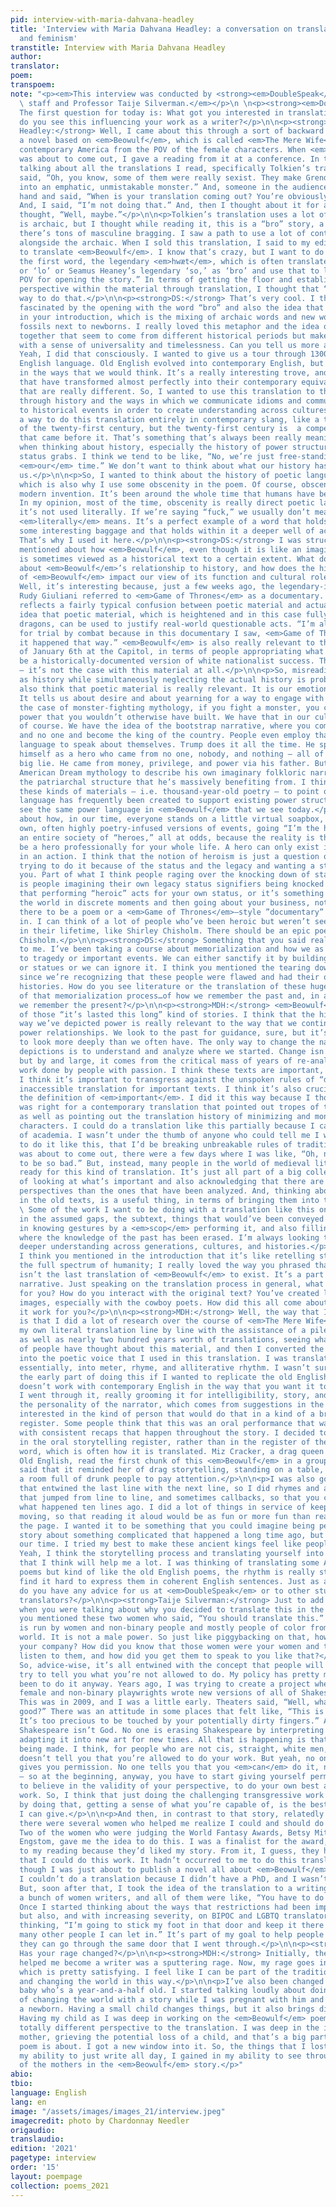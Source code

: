 ```yaml
---
pid: interview-with-maria-dahvana-headley
title: 'Interview with Maria Dahvana Headley: a conversation on translation, storytelling,
  and feminism'
transtitle: Interview with Maria Dahvana Headley
author: 
translator: 
poem: 
transpoem: 
note: "<p><em>This interview was conducted by <strong><em>DoubleSpeak</em></strong>
  \ staff and Professor Taije Silverman.</em></p>\n \n<p><strong><em>DoubleSpeak</em></strong>
  The first question for today is: What got you interested in translation, and how
  do you see this influencing your work as a writer?</p>\n\n<p><strong>Maria Dahvana
  Headley:</strong> Well, I came about this through a sort of backward path. I wrote
  a novel based on <em>Beowulf</em>, which is called <em>The Mere Wife</em>, set in
  contemporary America from the POV of the female characters. When <em>The Mere Wife</em>
  was about to come out, I gave a reading from it at a conference. In the Q&A, I was
  talking about all the translations I read, specifically Tolkien’s translation, and
  said, “Oh, you know, some of them were really sexist. They make Grendel’s mother
  into an emphatic, unmistakable monster.” And, someone in the audience raised their
  hand and said, “When is your translation coming out? You’re obviously doing one.”
  And, I said, “I’m not doing that.” And, then I thought about it for a few days and
  thought, “Well, maybe.”</p>\n\n<p>Tolkien’s translation uses a lot of language that
  is archaic, but I thought while reading it, this is a “bro” story, a story in which
  there’s tons of masculine bragging. I saw a path to use a lot of contemporary language
  alongside the archaic. When I sold this translation, I said to my editor, “I want
  to translate <em>Beowulf</em>. I know that’s crazy, but I want to do it. I’ll translate
  the first word, the legendary <em>hwæt</em>, which is often translated as ‘hark’
  or ‘lo’ or Seamus Heaney’s legendary ‘so,’ as ‘bro’ and use that to lead us to a
  POV for opening the story.” In terms of getting the floor and establishing a character
  perspective within the material through translation, I thought that “bro” was a
  way to do that.</p>\n\n<p><strong>DS:</strong> That’s very cool. I think I’m really
  fascinated by the opening with the word “bro” and also the idea that you mentioned
  in your introduction, which is the mixing of archaic words and new words as if dropping
  fossils next to newborns. I really loved this metaphor and the idea of putting words
  together that seem to come from different historical periods but make sense to us
  with a sense of universality and timelessness. Can you tell us more about that?</p>\n\n<p><strong>MDH:</strong>
  Yeah, I did that consciously. I wanted to give us a tour through 1300 years of the
  English language. Old English evolved into contemporary English, but not always
  in the ways that we would think. It’s a really interesting trove, and it has words
  that have transformed almost perfectly into their contemporary equivalents and words
  that are really different. So, I wanted to use this translation to think about storytelling
  through history and the ways in which we communicate idioms and communicate references
  to historical events in order to create understanding across cultures.</p>\n\n<p>There’s
  a way to do this translation entirely in contemporary slang, like a translation
  of the twenty-first century, but the twenty-first century is  a compendium of everything
  that came before it. That’s something that’s always been really meaningful to me
  when thinking about history, especially the history of power structures and unfair
  status grabs. I think we tend to be like, “No, we’re just free-standing here in
  <em>our</em> time.” We don’t want to think about what our history has created for
  us.</p>\n\n<p>So, I wanted to think about the history of poetic language and storytelling,
  which is also why I use some obscenity in the poem. Of course, obscenity isn’t a
  modern invention. It’s been around the whole time that humans have been around.
  In my opinion, most of the time, obscenity is really direct poetic language because
  it’s not used literally. If we’re saying “fuck,” we usually don’t mean what that
  <em>literally</em> means. It’s a perfect example of a word that holds within it
  some interesting baggage and that holds within it a deeper well of accrued meaning.
  That’s why I used it here.</p>\n\n<p><strong>DS:</strong> I was struck by what you
  mentioned about how <em>Beowulf</em>, even though it is like an imagined story,
  is sometimes viewed as a historical text to a certain extent. What do you think
  about <em>Beowulf</em>’s relationship to history, and how does the historicization
  of <em>Beowulf</em> impact our view of its function and cultural role?</p>\n\n<p><strong>MDH:</strong>
  Well, it’s interesting because, just a few weeks ago, the legendary-in-a-bad-way
  Rudy Giuliani referred to <em>Game of Thrones</em> as a documentary. The whole thing
  reflects a fairly typical confusion between poetic material and actuality, and the
  idea that poetic material, which is heightened and in this case fully inflated with
  dragons, can be used to justify real-world questionable acts. “I’m allowed to call
  for trial by combat because in this documentary I saw, <em>Game of Thrones</em>,
  it happened that way.” <em>Beowulf</em> is also really relevant to those events
  of January 6th at the Capitol, in terms of people appropriating what they saw to
  be a historically-documented version of white nationalist success. That’s a misread
  — it’s not the case with this material at all.</p>\n\n<p>So, misreading poetic material
  as history while simultaneously neglecting the actual history is problematic. I
  also think that poetic material is really relevant. It is our emotional history.
  It tells us about desire and about yearning for a way to engage with status. In
  the case of monster-fighting mythology, if you fight a monster, you can acquire
  power that you wouldn’t otherwise have built. We have that in our culture already,
  of course. We have the idea of the bootstrap narrative, where you come from nothing
  and no one and become the king of the country. People even employ that sort of mythological
  language to speak about themselves. Trump does it all the time. He speaks about
  himself as a hero who came from no one, nobody, and nothing — all of which is a
  big lie. He came from money, privilege, and power via his father. But he uses the
  American Dream mythology to describe his own imaginary folkloric narrative, erasing
  the patriarchal structure that he’s massively benefiting from. I think about using
  these kinds of materials — i.e. thousand-year-old poetry — to point out that “legendary”
  language has frequently been created to support existing power structures. We can
  see the same power language in <em>Beowulf</em> that we see today.</p>\n\n<p>I think
  about how, in our time, everyone stands on a little virtual soapbox, giving their
  own, often highly poetry-infused versions of events, going “I’m the hero.” We have
  an entire society of “heroes,” all at odds, because the reality is that you can’t
  be a hero professionally for your whole life. A hero can only exist in a moment,
  in an action. I think that the notion of heroism is just a question of whether you’re
  trying to do it because of the status and the legacy and wanting a statue made of
  you. Part of what I think people raging over the knocking down of statues has been
  is people imagining their own legacy status signifiers being knocked down. So, it’s
  that performing “heroic” acts for your own status, or it’s something else, changing
  the world in discrete moments and then going about your business, not expecting
  there to be a poem or a <em>Game of Thrones</em>–style ”documentary” that you starred
  in. I can think of a lot of people who’ve been heroic but weren’t seen as heroes
  in their lifetime, like Shirley Chisholm. There should be an epic poem about Shirley
  Chisholm.</p>\n\n<p><strong>DS:</strong> Something that you said really stood out
  to me. I’ve been taking a course about memorialization and how we as humans respond
  to tragedy or important events. We can either sanctify it by building memorials
  or statues or we can ignore it. I think you mentioned the tearing down of statues
  since we’re recognizing that these people were flawed and had their own personal
  histories. How do you see literature or the translation of these huge texts as part
  of that memorialization process…of how we remember the past and, in a sense, how
  we remember the present?</p>\n\n<p><strong>MDH:</strong> <em>Beowulf</em> is one
  of those “it’s lasted this long” kind of stories. I think that the history of the
  way we’ve depicted power is really relevant to the way that we continue to depict
  power relationships. We look to the past for guidance, sure, but it’s our responsibility
  to look more deeply than we often have. The only way to change the nature of these
  depictions is to understand and analyze where we started. Change isn’t always  predictable,
  but by and large, it comes from the critical mass of years of re-analysis and hard
  work done by people with passion. I think these texts are important, <em>and</em>
  I think it’s important to transgress against the unspoken rules of “dignified” and
  inaccessible translation for important texts. I think it’s also crucial to expand
  the definition of <em>important</em>. I did it this way because I thought this text
  was right for a contemporary translation that pointed out tropes of toxic masculinity,
  as well as pointing out the translation history of minimizing and monsterizing marginalized
  characters. I could do a translation like this partially because I came from outside
  of academia. I wasn’t under the thumb of anyone who could tell me I wasn’t allowed
  to do it like this, that I’d be breaking unbreakable rules of tradition. When it
  was about to come out, there were a few days where I was like, “Oh, no, it’s going
  to be so bad.” But, instead, many people in the world of medieval literature were
  ready for this kind of translation. It’s just all part of a big collective project
  of looking at what’s important and also acknowledging that there are always more
  perspectives than the ones that have been analyzed. And, thinking about gaps, particularly
  in the old texts, is a useful thing, in terms of bringing them into the present.
  \ Some of the work I want to be doing with a translation like this one is filling
  in the assumed gaps, the subtext, things that would’ve been conveyed in tone, and
  in knowing gestures by a <em>scop</em> performing it, and also filling in the places
  where the knowledge of the past has been erased. I’m always looking to help create
  deeper understanding across generations, cultures, and histories.</p>\n\n<p><strong>DS:</strong>
  I think you mentioned in the introduction that it’s like retelling stories with
  the full spectrum of humanity; I really loved the way you phrased that because this
  isn’t the last translation of <em>Beowulf</em> to exist. It’s a part of this huge
  narrative. Just speaking on the translation process in general, what is that like
  for you? How do you interact with the original text? You’ve created lots of interesting
  images, especially with the cowboy poets. How did this all come about and how does
  it work for you?</p>\n\n<p><strong>MDH:</strong> Well, the way that I did this translation
  is that I did a lot of research over the course of <em>The Mere Wife</em>. I did
  my own literal translation line by line with the assistance of a pile of scholarship
  as well as nearly two hundred years worth of translations, seeing what a variety
  of people have thought about this material, and then I converted the literal chunks
  into the poetic voice that I used in this translation. I was translating myself,
  essentially, into meter, rhyme, and alliterative rhythm. I wasn’t sure throughout
  the early part of doing this if I wanted to replicate the old English meter. It
  doesn’t work with contemporary English in the way that you want it to work. So,
  I went through it, really grooming it for intelligibility, story, and POV. I created
  the personality of the narrator, which comes from suggestions in the text. I was
  interested in the kind of person that would do that in a kind of a bro tall-tale
  register. Some people think that this was an oral performance that was transcribed
  with consistent recaps that happen throughout the story. I decided to put the translation
  in the oral storytelling register, rather than in the register of the highbrow written
  word, which is often how it is translated. Miz Cracker, a drag queen who studied
  Old English, read the first chunk of this <em>Beowulf</em> in a group reading and
  said that it reminded her of drag storytelling, standing on a table, trying to get
  a room full of drunk people to pay attention.</p>\n\n<p>I was also going for a story
  that entwined the last line with the next line, so I did rhymes and alliterations
  that jumped from line to line, and sometimes callbacks, so that you can remember
  what happened ten lines ago. I did a lot of things in service of keeping the story
  moving, so that reading it aloud would be as fun or more fun than reading it on
  the page. I wanted it to be something that you could imagine being performed, a
  story about something complicated that happened a long time ago, but relevant to
  our time. I tried my best to make these ancient kings feel like people we know.</p>\n\n<p><strong>DS:</strong>
  Yeah, I think the storytelling process and translating yourself into it is something
  that I think will help me a lot. I was thinking of translating some Ancient Chinese
  poems but kind of like the old English poems, the rhythm is really strict and I
  find it hard to express them in coherent English sentences. Just as a wrap-up question,
  do you have any advice for us at <em>DoubleSpeak</em> or to other students or new
  translators?</p>\n\n<p><strong>Taije Silverman:</strong> Just to add to your question,
  when you were talking about why you decided to translate this in the first place,
  you mentioned these two women who said, “You should translate this.” And <em>DoubleSpeak</em>
  is run by women and non-binary people and mostly people of color from all over the
  world. It is not a male power. So just like piggybacking on that, how did you find
  your company? How did you know that those women were your women and that you should
  listen to them, and how did you get them to speak to you like that?</p>\n\n<p><strong>MDH:</strong>
  So, advice-wise, it’s all entwined with the concept that people will constantly
  try to tell you what you’re not allowed to do. My policy has pretty much always
  been to do it anyway. Years ago, I was trying to create a project where thirty-seven
  female and non-binary playwrights wrote new versions of all of Shakespeare’s plays.
  This was in 2009, and I was a little early. Theaters said, “Well, what if they aren’t
  good?” There was an attitude in some places that felt like, “This is Shakespeare.
  It’s too precious to be touched by your potentially dirty fingers.” And I’m like,
  Shakespeare isn’t God. No one is erasing Shakespeare by interpreting his work and
  adapting it into new art for new times. All that is happening is that more art is
  being made. I think, for people who are not cis, straight, white men, the world
  doesn’t tell you that you’re allowed to do your work. But yeah, no one typically
  gives you permission. No one tells you that you <em>can</em> do it, not usually
  — so at the beginning, anyway, you have to start giving yourself permission to transgress,
  to believe in the validity of your perspective, to do your own best and most difficult
  work. So, I think that just doing the challenging transgressive work yourself and
  by doing that, getting a sense of what you’re capable of, is the best advice that
  I can give.</p>\n\n<p>And then, in contrast to that story, relatedly and luckily,
  there were several women who helped me realize I could and should do this translation.
  Two of the women who were judging the World Fantasy Awards, Betsy Mitchell and Elizabeth
  Engstom, gave me the idea to do this. I was a finalist for the award, and they came
  to my reading because they’d liked my story. From it, I guess, they had a sense
  that I could do this work. It hadn’t occurred to me to do this translation, even
  though I was just about to publish a novel all about <em>Beowulf</em>. I still thought
  I couldn’t do a translation because I didn’t have a PhD, and I wasn’t Seamus Heaney.
  But, soon after that, I took the idea of the translation to a writing retreat with
  a bunch of women writers, and all of them were like, “You have to do it <em>now</em>.”
  Once I started thinking about the ways that restrictions had been imposed on women,
  but also, and with increasing severity, on BIPOC and LGBTQ translators, I started
  thinking, “I’m going to stick my foot in that door and keep it there and see how
  many other people I can let in.” It’s part of my goal to help people realize that
  they can go through the same door that I went through.</p>\n\n<p><strong>TS:</strong>
  Has your rage changed?</p>\n\n<p><strong>MDH:</strong> Initially, the rage that
  helped me become a writer was a sputtering rage. Now, my rage goes into my work,
  which is pretty satisfying. I feel like I can be part of the tradition of storytelling
  and changing the world in this way.</p>\n\n<p>I’ve also been changed by having a
  baby who’s a year-and-a-half old. I started talking loudly about doing the work
  of changing the world with a story while I was pregnant with him and while he was
  a newborn. Having a small child changes things, but it also brings different perspectives.
  Having my child as I was deep in working on the <em>Beowulf</em> poem brought a
  totally different perspective to the translation. I was deep in the idea of Grendel’s
  mother, grieving the potential loss of a child, and that’s a big part of what this
  poem is about. I got a new window into it. So, the things that I lost in terms of
  my ability to just write all day, I gained in my ability to see through the eyes
  of the mothers in the <em>Beowulf</em> story.</p>"
abio: 
tbio: 
language: English
lang: en
image: "/assets/images/images_21/interview.jpeg"
imagecredit: photo by Chardonnay Needler
origaudio: 
translaudio: 
edition: '2021'
pagetype: interview
order: '15'
layout: poempage
collection: poems_2021
---
```


